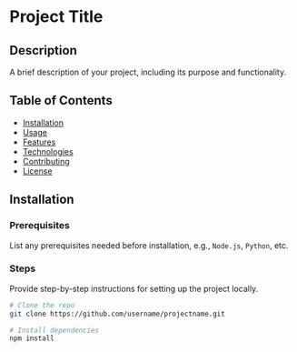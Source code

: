 # Project Title

## Description
A brief description of your project, including its purpose and functionality.

## Table of Contents
- [Installation](#installation)
- [Usage](#usage)
- [Features](#features)
- [Technologies](#technologies)
- [Contributing](#contributing)
- [License](#license)

## Installation
### Prerequisites
List any prerequisites needed before installation, e.g., `Node.js`, `Python`, etc.

### Steps
Provide step-by-step instructions for setting up the project locally.

```bash
# Clone the repo
git clone https://github.com/username/projectname.git

# Install dependencies
npm install
